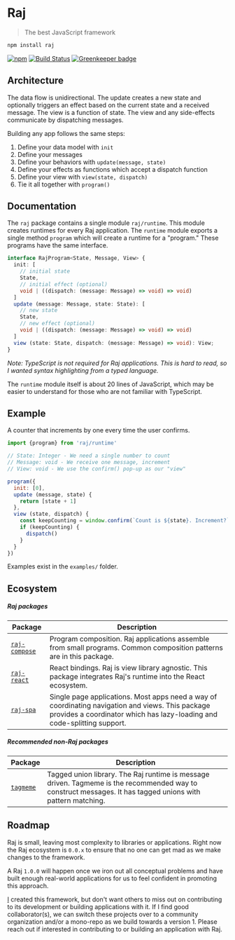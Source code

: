 # Raj
> The best JavaScript framework

```sh
npm install raj
```

[![npm](https://img.shields.io/npm/v/raj.svg)](https://www.npmjs.com/package/raj)
[![Build Status](https://travis-ci.org/andrejewski/raj.svg?branch=master)](https://travis-ci.org/andrejewski/raj)
[![Greenkeeper badge](https://badges.greenkeeper.io/andrejewski/raj.svg)](https://greenkeeper.io/)

## Architecture

The data flow is unidirectional.
The update creates a new state and optionally triggers an effect based on the current state and a received message.
The view is a function of state.
The view and any side-effects communicate by dispatching messages.

Building any app follows the same steps:

1. Define your data model with `init`
1. Define your messages
1. Define your behaviors with `update(message, state)`
1. Define your effects as functions which accept a dispatch function
1. Define your view with `view(state, dispatch)`
1. Tie it all together with `program()`

## Documentation
The `raj` package contains a single module `raj/runtime`. This module creates runtimes for every Raj application. The `runtime` module exports a single method `program` which will create a runtime for a "program." These programs have the same interface.

```ts
interface RajProgram<State, Message, View> {
  init: [
    // initial state
    State,
    // initial effect (optional)
    void | ((dispatch: (message: Message) => void) => void)
  ]
  update (message: Message, state: State): [
    // new state
    State,
    // new effect (optional)
    void | ((dispatch: (message: Message) => void) => void)
  ]
  view (state: State, dispatch: (message: Message) => void): View;
}
```

*Note: TypeScript is not required for Raj applications. This is hard to read, so I wanted syntax highlighting from a typed language.*

The `runtime` module itself is about 20 lines of JavaScript, which may be easier to understand for those who are not familiar with TypeScript.

## Example
A counter that increments by one every time the user confirms.

```js
import {program} from 'raj/runtime'

// State: Integer - We need a single number to count
// Message: void - We receive one message, increment
// View: void - We use the confirm() pop-up as our "view"

program({
  init: [0],
  update (message, state) {
    return [state + 1]
  },
  view (state, dispatch) {
    const keepCounting = window.confirm(`Count is ${state}. Increment?`)
    if (keepCounting) {
      dispatch()
    }
  }
})
```

Examples exist in the `examples/` folder.

## Ecosystem

##### Raj packages

| Package | Description |
| ------- | ----------- |
| [`raj-compose`](https://github.com/andrejewski/raj-compose) | Program composition. Raj applications assemble from small programs. Common composition patterns are in this package. |
| [`raj-react`](https://github.com/andrejewski/raj-react) | React bindings. Raj is view library agnostic. This package integrates Raj's runtime into the React ecosystem. |
| [`raj-spa`](https://github.com/andrejewski/raj-spa) | Single page applications. Most apps need a way of coordinating navigation and views. This package provides a coordinator which has lazy-loading and code-splitting support. |

##### Recommended non-Raj packages

| Package | Description |
| ------- | ----------- |
| [`tagmeme`](https://github.com/andrejewski/tagmeme) | Tagged union library. The Raj runtime is message driven. Tagmeme is the recommended way to construct messages. It has tagged unions with pattern matching. |

## Roadmap

Raj is small, leaving most complexity to libraries or applications. Right now the Raj ecosystem is `0.0.x` to ensure that no one can get mad as we make changes to the framework.

A Raj `1.0.0` will happen once we iron out all conceptual problems and have built enough real-world applications for us to feel confident in promoting this approach.

[I](https://github.com/andrejewski) created this framework, but don't want others to miss out on contributing to its development or building applications with it. If I find good collaborator(s), we can switch these projects over to a community organization and/or a mono-repo as we build towards a version 1. Please reach out if interested in contributing to or building an application with Raj.
